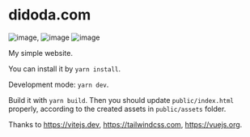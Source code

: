 # didoda.com

![image]({https://img.shields.io/badge/Vite-B73BFE?style=for-the-badge&logo=vite&logoColor=FFD62E}), 
![image]({https://img.shields.io/badge/Tailwind_CSS-38B2AC?style=for-the-badge&logo=tailwind-css&logoColor=white})
![image]({https://img.shields.io/badge/Vue.js-35495E?style=for-the-badge&logo=vuedotjs&logoColor=4FC08D})

My simple website.

You can install it by `yarn install`.

Development mode: `yarn dev`.

Build it with `yarn build`. Then you should update `public/index.html` properly, according to the created assets in `public/assets` folder.

Thanks to https://vitejs.dev, https://tailwindcss.com, https://vuejs.org.